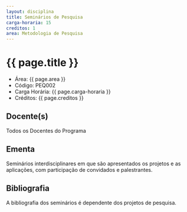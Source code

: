 ```yaml
---
layout: disciplina
title: Seminários de Pesquisa
carga-horaria: 15
creditos: 1
area: Metodologia de Pesquisa
---
```


# {{ page.title }}

- Área: {{ page.area }}     
- Código: PEQ002
- Carga Horária: {{ page.carga-horaria }}
- Créditos: {{ page.creditos }}

## Docente(s) 

Todos os Docentes do Programa

## Ementa

Seminários interdisciplinares em que são apresentados os projetos e as
aplicações, com participação de convidados e palestrantes.

## Bibliografia

A bibliografia dos seminários é dependente dos projetos de pesquisa.
